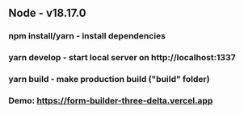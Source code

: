 ## Node - v18.17.0
### npm install/yarn - install dependencies
### yarn develop - start local server on http://localhost:1337
### yarn build - make production build ("build" folder)
### Demo: https://form-builder-three-delta.vercel.app